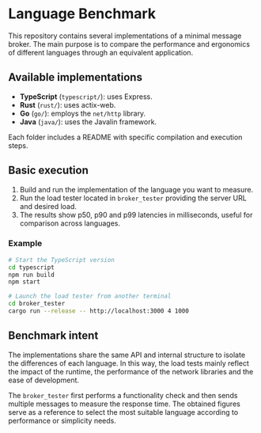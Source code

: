# Language Benchmark

This repository contains several implementations of a minimal message broker. The main purpose is to compare the performance and ergonomics of different languages through an equivalent application.

## Available implementations

- **TypeScript** (`typescript/`): uses Express.
- **Rust** (`rust/`): uses actix-web.
- **Go** (`go/`): employs the `net/http` library.
- **Java** (`java/`): uses the Javalin framework.

Each folder includes a README with specific compilation and execution steps.

## Basic execution

1. Build and run the implementation of the language you want to measure.
2. Run the load tester located in `broker_tester` providing the server URL and desired load.
3. The results show p50, p90 and p99 latencies in milliseconds, useful for comparison across languages.

### Example

```bash
# Start the TypeScript version
cd typescript
npm run build
npm start

# Launch the load tester from another terminal
cd broker_tester
cargo run --release -- http://localhost:3000 4 1000
```

## Benchmark intent

The implementations share the same API and internal structure to isolate the differences of each language. In this way, the load tests mainly reflect the impact of the runtime, the performance of the network libraries and the ease of development.

The `broker_tester` first performs a functionality check and then sends multiple messages to measure the response time. The obtained figures serve as a reference to select the most suitable language according to performance or simplicity needs.
